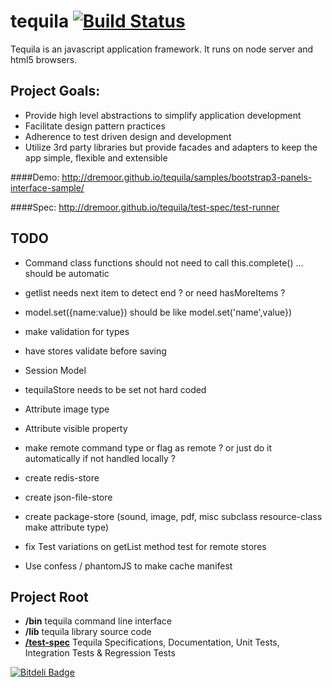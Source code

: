 # tequila [![Build Status](https://secure.travis-ci.org/dremoor/tequila.png)](http://travis-ci.org/dremoor/tequila) 
Tequila is an javascript application framework.  It runs on node server and html5 browsers.

## Project Goals:

* Provide high level abstractions to simplify application development
* Facilitate design pattern practices
* Adherence to test driven design and development
* Utilize 3rd party libraries but provide facades and adapters to keep the app simple, flexible and extensible

####Demo:
http://dremoor.github.io/tequila/samples/bootstrap3-panels-interface-sample/

####Spec:
http://dremoor.github.io/tequila/test-spec/test-runner

## TODO
- Command class functions should not need to call this.complete() ... should be automatic
- getlist needs next item to detect end ? or need hasMoreItems ?
- model.set({name:value}) should be like model.set('name',value})
- make validation for types
- have stores validate before saving
- Session Model

- tequilaStore needs to be set not hard coded
- Attribute image type
- Attribute visible property
- make remote command type or flag as remote ? or just do it automatically if not handled locally ?

- create redis-store
- create json-file-store
- create package-store (sound, image, pdf, misc subclass resource-class make attribute type)
- fix Test variations on getList method test for remote stores
- Use confess / phantomJS to make cache manifest

## Project Root
+ **/bin** tequila command line interface
+ **/lib** tequila library source code
+ [**/test-spec**](test-spec/README.md) Tequila Specifications, Documentation, Unit Tests, Integration Tests & Regression Tests



[![Bitdeli Badge](https://d2weczhvl823v0.cloudfront.net/dremoor/tequila/trend.png)](https://bitdeli.com/free "Bitdeli Badge")
